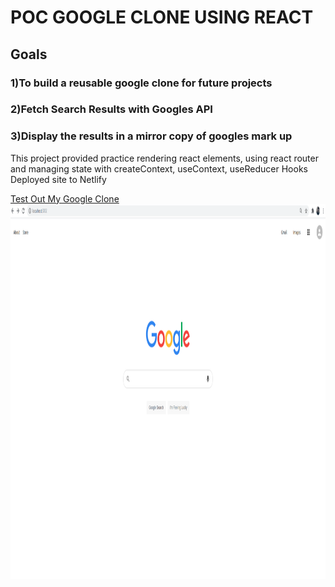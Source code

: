 # POC GOOGLE CLONE USING REACT

## Goals

### 1)To build a reusable google clone for future projects

### 2)Fetch Search Results with Googles API

### 3)Display the results in a mirror copy of googles mark up

This project provided practice rendering react elements,
using react router and managing state with createContext,
useContext, useReducer Hooks
Deployed site to Netlify

<a href="https://604177d6fb04af1c7678b767--goofy-mahavira-5340c7.netlify.app/">Test Out My Google Clone</a>
<img src="https://github.com/ajanes780/google_clone/blob/main/pictures/Screenshot.png?raw=true" width="900" height="600">
